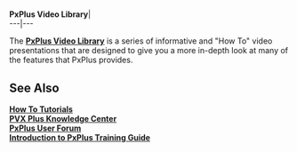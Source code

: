 # 

**PxPlus Video Library**|   
---|---  
  
The **[PxPlus Video Library](https://www.youtube.com/user/pvxplus)** is a series of informative and "How To" video presentations that are designed to give you a more in-depth look at many of the features that PxPlus provides.

## See Also

**[How To Tutorials](How%20To/How%20to%20Introduction.md)**  
**[PVX Plus Knowledge Center](PxPlus%20Knowledge.md)  
[PxPlus User Forum](PxPlus%20Forum.md)  
[Introduction to PxPlus Training Guide](PxPlus%20Training%20Intro.md)**
